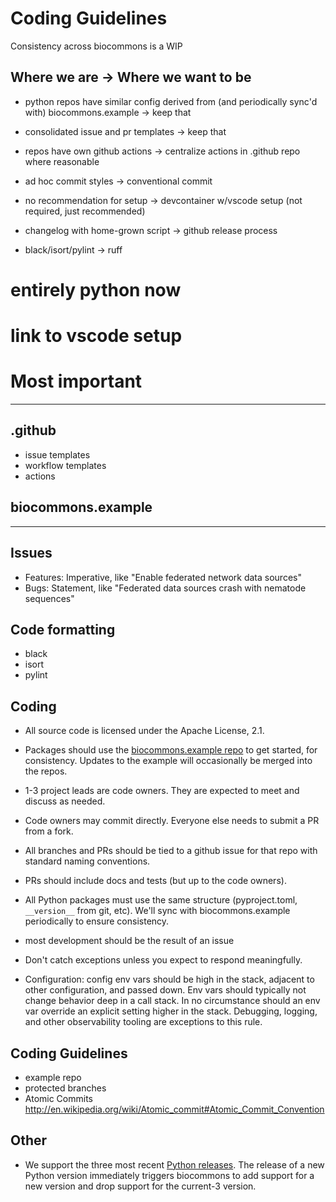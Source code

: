 # Coding Guidelines

Consistency across biocommons is a WIP


## Where we are → Where we want to be

- python repos have similar config derived from (and periodically sync'd with) biocommons.example →
  keep that
- consolidated issue and pr templates → keep that

- repos have own github actions → centralize actions in .github repo where reasonable
- ad hoc commit styles → conventional commit
- no recommendation for setup → devcontainer w/vscode setup (not required, just recommended)
- changelog with home-grown script → github release process
- black/isort/pylint → ruff



# entirely python now
# link to vscode setup



# Most important


---


## .github

- issue templates
- workflow templates
- actions

## biocommons.example


---

## Issues

- Features: Imperative, like "Enable federated network data sources"
- Bugs: Statement, like "Federated data sources crash with nematode sequences"




## Code formatting

- black
- isort
- pylint


## Coding

- All source code is licensed under the Apache License, 2.1.

- Packages should use the [biocommons.example
  repo](https://github.com/biocommons/biocommons.example) to get started, for consistency.  Updates
  to the example will occasionally be merged into the repos.

- 1-3 project leads are code owners. They are expected to meet and discuss as needed.
- Code owners may commit directly. Everyone else needs to submit a PR from a fork.
- All branches and PRs should be tied to a github issue for that repo with standard naming conventions.
- PRs should include docs and tests (but up to the code owners).

- All Python packages must use the same structure (pyproject.toml, `__version__` from git, etc).
  We'll sync with biocommons.example periodically to ensure consistency.

- most development should be the result of an issue

- Don't catch exceptions unless you expect to respond meaningfully. 

- Configuration: config env vars should be high in the stack, adjacent to other configuration, and
  passed down.  Env vars should typically not change behavior deep in a call stack. In no
  circumstance should an env var override an explicit setting higher in the stack. Debugging,
  logging, and other observability tooling are exceptions to this rule.





## Coding Guidelines

- example repo
- protected branches
- Atomic Commits http://en.wikipedia.org/wiki/Atomic_commit#Atomic_Commit_Convention


## Other

- We support the three most recent [Python releases](https://devguide.python.org/versions). The
  release of a new Python version immediately triggers biocommons to add support for a new version
  and drop support for the current-3 version.
